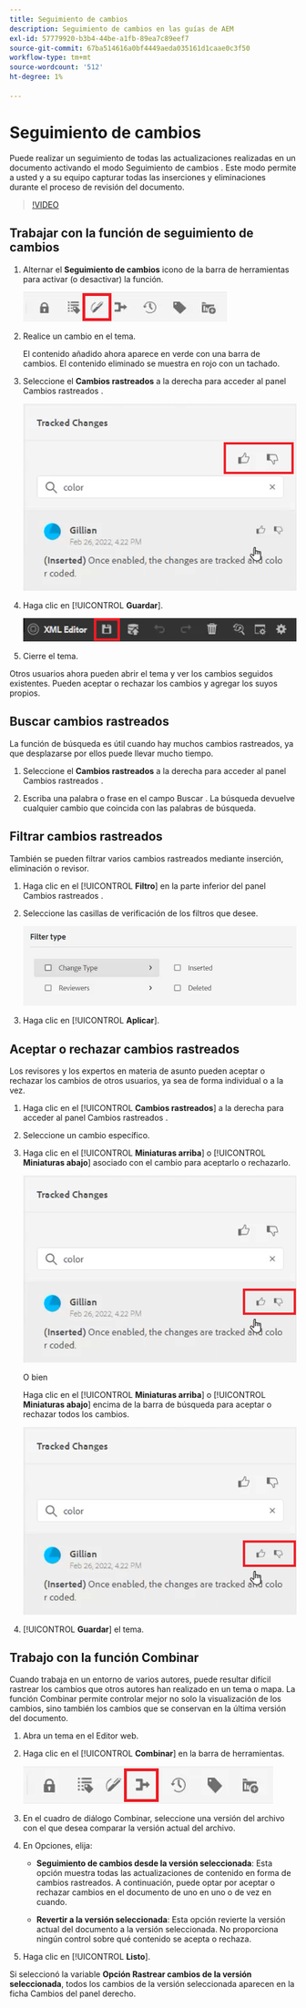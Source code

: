 ```yaml
---
title: Seguimiento de cambios
description: Seguimiento de cambios en las guías de AEM
exl-id: 57779920-b3b4-44be-a1fb-89ea7c89eef7
source-git-commit: 67ba514616a0bf4449aeda035161d1caae0c3f50
workflow-type: tm+mt
source-wordcount: '512'
ht-degree: 1%

---
```


# Seguimiento de cambios

Puede realizar un seguimiento de todas las actualizaciones realizadas en un documento activando el modo Seguimiento de cambios . Este modo permite a usted y a su equipo capturar todas las inserciones y eliminaciones durante el proceso de revisión del documento.

>[!VIDEO](https://video.tv.adobe.com/v/342763?quality=12&learn=on)

## Trabajar con la función de seguimiento de cambios

1. Alternar el **Seguimiento de cambios** icono de la barra de herramientas para activar (o desactivar) la función.

   ![Seguimiento de cambios](images/lesson-12/track-changes-icon.png)

1. Realice un cambio en el tema.

   El contenido añadido ahora aparece en verde con una barra de cambios. El contenido eliminado se muestra en rojo con un tachado.

1. Seleccione el **Cambios rastreados** a la derecha para acceder al panel Cambios rastreados .

   ![Aceptar/Rechazar todo](images/lesson-12/accept-reject-all.png)

1. Haga clic en [!UICONTROL **Guardar**].

   ![Icono Guardar](images/lesson-12/save-icon.png)

1. Cierre el tema.

Otros usuarios ahora pueden abrir el tema y ver los cambios seguidos existentes. Pueden aceptar o rechazar los cambios y agregar los suyos propios.

## Buscar cambios rastreados

La función de búsqueda es útil cuando hay muchos cambios rastreados, ya que desplazarse por ellos puede llevar mucho tiempo.

1. Seleccione el **Cambios rastreados** a la derecha para acceder al panel Cambios rastreados .

1. Escriba una palabra o frase en el campo Buscar .
La búsqueda devuelve cualquier cambio que coincida con las palabras de búsqueda.

## Filtrar cambios rastreados

También se pueden filtrar varios cambios rastreados mediante inserción, eliminación o revisor.

1. Haga clic en el [!UICONTROL **Filtro**] en la parte inferior del panel Cambios rastreados .

1. Seleccione las casillas de verificación de los filtros que desee.

   ![Interfaz de usuario del filtro](images/lesson-12/filter.png)

1. Haga clic en [!UICONTROL **Aplicar**].

## Aceptar o rechazar cambios rastreados

Los revisores y los expertos en materia de asunto pueden aceptar o rechazar los cambios de otros usuarios, ya sea de forma individual o a la vez.

1. Haga clic en el [!UICONTROL **Cambios rastreados**] a la derecha para acceder al panel Cambios rastreados .

1. Seleccione un cambio específico.

1. Haga clic en el [!UICONTROL **Miniaturas arriba**] o [!UICONTROL **Miniaturas abajo**] asociado con el cambio para aceptarlo o rechazarlo.

   ![Aceptar/rechazar una sola interfaz de usuario](images/lesson-12/accept-reject-single.png)

   O bien

   Haga clic en el [!UICONTROL **Miniaturas arriba**] o [!UICONTROL **Miniaturas abajo**] encima de la barra de búsqueda para aceptar o rechazar todos los cambios.

   ![Aceptar/rechazar una sola interfaz de usuario](images/lesson-12/accept-reject-single.png)

1. [!UICONTROL **Guardar**] el tema.

## Trabajo con la función Combinar

Cuando trabaja en un entorno de varios autores, puede resultar difícil rastrear los cambios que otros autores han realizado en un tema o mapa. La función Combinar permite controlar mejor no solo la visualización de los cambios, sino también los cambios que se conservan en la última versión del documento.

1. Abra un tema en el Editor web.

1. Haga clic en el [!UICONTROL **Combinar**] en la barra de herramientas.

   ![Icono Combinar](images/lesson-12/merge-icon.png)

1. En el cuadro de diálogo Combinar, seleccione una versión del archivo con el que desea comparar la versión actual del archivo.

1. En Opciones, elija:

   - **Seguimiento de cambios desde la versión seleccionada**: Esta opción muestra todas las actualizaciones de contenido en forma de cambios rastreados. A continuación, puede optar por aceptar o rechazar cambios en el documento de uno en uno o de vez en cuando.

   - **Revertir a la versión seleccionada**: Esta opción revierte la versión actual del documento a la versión seleccionada. No proporciona ningún control sobre qué contenido se acepta o rechaza.

1. Haga clic en [!UICONTROL **Listo**].

Si seleccionó la variable **Opción Rastrear cambios de la versión seleccionada**, todos los cambios de la versión seleccionada aparecen en la ficha Cambios del panel derecho.
